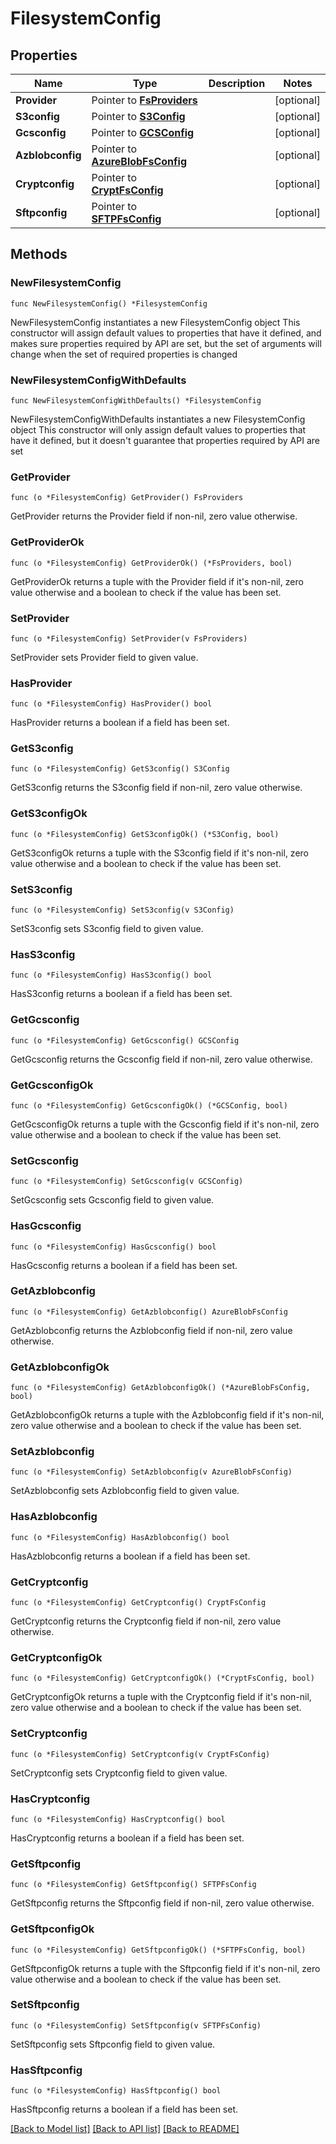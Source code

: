 # FilesystemConfig

## Properties

Name | Type | Description | Notes
------------ | ------------- | ------------- | -------------
**Provider** | Pointer to [**FsProviders**](FsProviders.md) |  | [optional] 
**S3config** | Pointer to [**S3Config**](S3Config.md) |  | [optional] 
**Gcsconfig** | Pointer to [**GCSConfig**](GCSConfig.md) |  | [optional] 
**Azblobconfig** | Pointer to [**AzureBlobFsConfig**](AzureBlobFsConfig.md) |  | [optional] 
**Cryptconfig** | Pointer to [**CryptFsConfig**](CryptFsConfig.md) |  | [optional] 
**Sftpconfig** | Pointer to [**SFTPFsConfig**](SFTPFsConfig.md) |  | [optional] 

## Methods

### NewFilesystemConfig

`func NewFilesystemConfig() *FilesystemConfig`

NewFilesystemConfig instantiates a new FilesystemConfig object
This constructor will assign default values to properties that have it defined,
and makes sure properties required by API are set, but the set of arguments
will change when the set of required properties is changed

### NewFilesystemConfigWithDefaults

`func NewFilesystemConfigWithDefaults() *FilesystemConfig`

NewFilesystemConfigWithDefaults instantiates a new FilesystemConfig object
This constructor will only assign default values to properties that have it defined,
but it doesn't guarantee that properties required by API are set

### GetProvider

`func (o *FilesystemConfig) GetProvider() FsProviders`

GetProvider returns the Provider field if non-nil, zero value otherwise.

### GetProviderOk

`func (o *FilesystemConfig) GetProviderOk() (*FsProviders, bool)`

GetProviderOk returns a tuple with the Provider field if it's non-nil, zero value otherwise
and a boolean to check if the value has been set.

### SetProvider

`func (o *FilesystemConfig) SetProvider(v FsProviders)`

SetProvider sets Provider field to given value.

### HasProvider

`func (o *FilesystemConfig) HasProvider() bool`

HasProvider returns a boolean if a field has been set.

### GetS3config

`func (o *FilesystemConfig) GetS3config() S3Config`

GetS3config returns the S3config field if non-nil, zero value otherwise.

### GetS3configOk

`func (o *FilesystemConfig) GetS3configOk() (*S3Config, bool)`

GetS3configOk returns a tuple with the S3config field if it's non-nil, zero value otherwise
and a boolean to check if the value has been set.

### SetS3config

`func (o *FilesystemConfig) SetS3config(v S3Config)`

SetS3config sets S3config field to given value.

### HasS3config

`func (o *FilesystemConfig) HasS3config() bool`

HasS3config returns a boolean if a field has been set.

### GetGcsconfig

`func (o *FilesystemConfig) GetGcsconfig() GCSConfig`

GetGcsconfig returns the Gcsconfig field if non-nil, zero value otherwise.

### GetGcsconfigOk

`func (o *FilesystemConfig) GetGcsconfigOk() (*GCSConfig, bool)`

GetGcsconfigOk returns a tuple with the Gcsconfig field if it's non-nil, zero value otherwise
and a boolean to check if the value has been set.

### SetGcsconfig

`func (o *FilesystemConfig) SetGcsconfig(v GCSConfig)`

SetGcsconfig sets Gcsconfig field to given value.

### HasGcsconfig

`func (o *FilesystemConfig) HasGcsconfig() bool`

HasGcsconfig returns a boolean if a field has been set.

### GetAzblobconfig

`func (o *FilesystemConfig) GetAzblobconfig() AzureBlobFsConfig`

GetAzblobconfig returns the Azblobconfig field if non-nil, zero value otherwise.

### GetAzblobconfigOk

`func (o *FilesystemConfig) GetAzblobconfigOk() (*AzureBlobFsConfig, bool)`

GetAzblobconfigOk returns a tuple with the Azblobconfig field if it's non-nil, zero value otherwise
and a boolean to check if the value has been set.

### SetAzblobconfig

`func (o *FilesystemConfig) SetAzblobconfig(v AzureBlobFsConfig)`

SetAzblobconfig sets Azblobconfig field to given value.

### HasAzblobconfig

`func (o *FilesystemConfig) HasAzblobconfig() bool`

HasAzblobconfig returns a boolean if a field has been set.

### GetCryptconfig

`func (o *FilesystemConfig) GetCryptconfig() CryptFsConfig`

GetCryptconfig returns the Cryptconfig field if non-nil, zero value otherwise.

### GetCryptconfigOk

`func (o *FilesystemConfig) GetCryptconfigOk() (*CryptFsConfig, bool)`

GetCryptconfigOk returns a tuple with the Cryptconfig field if it's non-nil, zero value otherwise
and a boolean to check if the value has been set.

### SetCryptconfig

`func (o *FilesystemConfig) SetCryptconfig(v CryptFsConfig)`

SetCryptconfig sets Cryptconfig field to given value.

### HasCryptconfig

`func (o *FilesystemConfig) HasCryptconfig() bool`

HasCryptconfig returns a boolean if a field has been set.

### GetSftpconfig

`func (o *FilesystemConfig) GetSftpconfig() SFTPFsConfig`

GetSftpconfig returns the Sftpconfig field if non-nil, zero value otherwise.

### GetSftpconfigOk

`func (o *FilesystemConfig) GetSftpconfigOk() (*SFTPFsConfig, bool)`

GetSftpconfigOk returns a tuple with the Sftpconfig field if it's non-nil, zero value otherwise
and a boolean to check if the value has been set.

### SetSftpconfig

`func (o *FilesystemConfig) SetSftpconfig(v SFTPFsConfig)`

SetSftpconfig sets Sftpconfig field to given value.

### HasSftpconfig

`func (o *FilesystemConfig) HasSftpconfig() bool`

HasSftpconfig returns a boolean if a field has been set.


[[Back to Model list]](../README.md#documentation-for-models) [[Back to API list]](../README.md#documentation-for-api-endpoints) [[Back to README]](../README.md)


